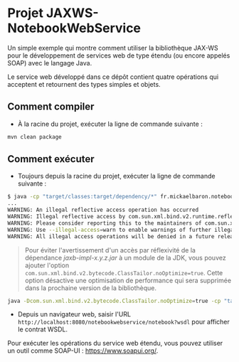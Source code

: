 # Projet JAXWS-NotebookWebService

Un simple exemple qui montre comment utiliser la bibliothèque JAX-WS pour le développement de services web de type étendu (ou encore appelés SOAP) avec le langage Java.

Le service web développé dans ce dépôt contient quatre opérations qui acceptent et retournent des types simples et objets.

## Comment compiler

* À la racine du projet, exécuter la ligne de commande suivante :

```bash
mvn clean package
```

## Comment exécuter

* Toujours depuis la racine du projet, exécuter la ligne de commande suivante :

```bash
$ java -cp "target/classes:target/dependency/*" fr.mickaelbaron.notebookwebservice.NotebookServiceSOAPPublish
...
WARNING: An illegal reflective access operation has occurred
WARNING: Illegal reflective access by com.sun.xml.bind.v2.runtime.reflect.opt.Injector (file:/Users/baronm/workspacepersowebserviceslabs/jaxws-notebookwebservice/target/dependency/jaxb-impl-2.3.0.1.jar) to method java.lang.ClassLoader.defineClass(java.lang.String,byte[],int,int)
WARNING: Please consider reporting this to the maintainers of com.sun.xml.bind.v2.runtime.reflect.opt.Injector
WARNING: Use --illegal-access=warn to enable warnings of further illegal reflective access operations
WARNING: All illegal access operations will be denied in a future release
```

> Pour éviter l'avertissement d'un accès par réflexivité de la dépendance _jaxb-impl-x.y.z.jar_ à un module de la JDK, vous pouvez ajouter l'option `com.sun.xml.bind.v2.bytecode.ClassTailor.noOptimize=true`. Cette option désactive une optimisation de performance qui sera supprimée dans la prochaine version de la bibliothèque.

```bash
java -Dcom.sun.xml.bind.v2.bytecode.ClassTailor.noOptimize=true -cp "target/classes:target/dependency/*" fr.mickaelbaron.notebookwebservice.NotebookServiceSOAPPublish
```

* Depuis un navigateur web, saisir l'URL `http://localhost:8080/notebookwebservice/notebook?wsdl` pour afficher le contrat WSDL.

Pour exécuter les opérations du service web étendu, vous pouvez utiliser un outil comme SOAP-UI : <https://www.soapui.org/>.
